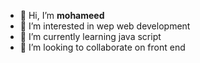 - 👋 Hi, I’m **mohameed**
- 👀 I’m interested in wep web development
- 🌱 I’m currently learning java script
- 💞️ I’m looking to collaborate on front end

